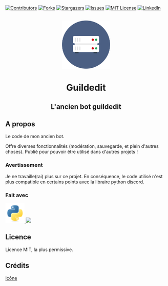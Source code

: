 <a name="readme-top"></a>

[![Contributors][contributors-shield]][contributors-url]
[![Forks][forks-shield]][forks-url]
[![Stargazers][stars-shield]][stars-url]
[![Issues][issues-shield]][issues-url]
[![MIT License][license-shield]][license-url]
[![LinkedIn][linkedin-shield]][linkedin-url]


<br />
<div align="center">
  <a href="https://github.com/lcram33/guildedit">
    <img src="logo.png" alt="Logo" width="150" height="150">
  </a>

  <h1 align="center">Guildedit</h1>
  
  <h2 align="center">
    L'ancien bot guildedit
  </h2>
</div>


## A propos

<p align="left">
  Le code de mon ancien bot.
</p>
<p align="left">
  Offre diverses fonctionnalités (modération, sauvegarde, et plein d'autres choses). Publié pour pouvoir être utilisé dans d'autres projets !
</p>


### Avertissement

Je ne travaille(rai) plus sur ce projet. En conséquence, le code utilisé n'est plus compatible en certains points avec la libraire python discord.


### Fait avec

<a href="https://www.python.org">
  <img src="https://raw.githubusercontent.com/devicons/devicon/master/icons/python/python-original.svg" width=60/>
</a>
<a href="https://discordpy.readthedocs.io/en/stable/">
  <img src="https://discordpy.readthedocs.io/en/stable/_static/discord_py_logo.ico" width=60/>
</a>


## Licence

Licence MIT, la plus permissive.


## Crédits

<a href="https://www.iconfinder.com/icons/1287513/database_hosting_internet_rack_server_storage_icon" title="boticon">Icône</a>


<!-- MARKDOWN LINKS & IMAGES -->
<!-- https://www.markdownguide.org/basic-syntax/#reference-style-links -->
[contributors-shield]: https://img.shields.io/github/contributors/lcram33/guildedit.svg?style=for-the-badge
[contributors-url]: https://github.com/lcram33/guildedit/graphs/contributors
[forks-shield]: https://img.shields.io/github/forks/lcram33/guildedit.svg?style=for-the-badge
[forks-url]: https://github.com/lcram33/guildedit/network/members
[stars-shield]: https://img.shields.io/github/stars/lcram33/guildedit.svg?style=for-the-badge
[stars-url]: https://github.com/lcram33/guildedit/stargazers
[issues-shield]: https://img.shields.io/github/issues/lcram33/guildedit.svg?style=for-the-badge
[issues-url]: https://github.com/lcram33/guildedit/issues
[license-shield]: https://img.shields.io/github/license/lcram33/guildedit.svg?style=for-the-badge
[license-url]: https://github.com/lcram33/guildedit/blob/master/LICENSE
[linkedin-shield]: https://img.shields.io/badge/-LinkedIn-black.svg?style=for-the-badge&logo=linkedin&colorB=555
[linkedin-url]: https://linkedin.com/in/marc-lecointre
